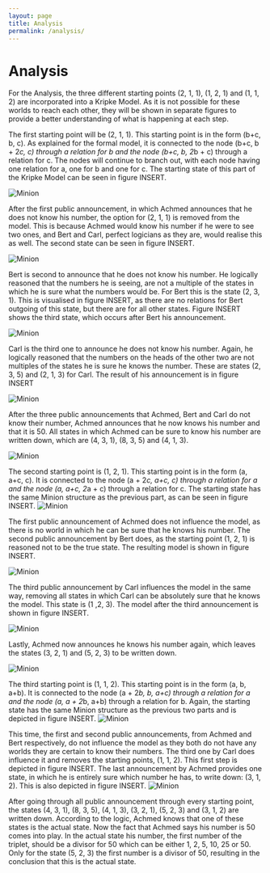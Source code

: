 ```yaml
---
layout: page
title: Analysis
permalink: /analysis/
---
```


# Analysis
For the Analysis, the three different starting points (2, 1, 1), (1, 2, 1) and (1, 1, 2) are incorporated into a Kripke Model. As it is not possible for these worlds to reach each other, they will be shown in separate figures to provide a better understanding of what is happening at each step. 

The first starting point will be (2, 1, 1). This starting point is in the form (b+c, b, c). As explained for the formal model, it is connected to the node (b+c, b + 2*c, c) through a relation for b and the node (b+c, b, 2*b + c) through a relation for c. 
The nodes will continue to branch out, with each node having one relation for a, one for b and one for c. The starting state of this part of the Kripke Model can be seen in figure INSERT.

![Minion](https://github.com/DCKoster/DCKoster.github.io/tree/main/assets/1_1.png)


After the first public announcement, in which Achmed announces that he does not know his number, the option for (2, 1, 1) is removed from the model. This is because Achmed would know his number if he were to see two ones, and Bert and Carl, perfect logicians as they are, would realise this as well. The second state can be seen in figure INSERT. 

![Minion](https://github.com/DCKoster/DCKoster.github.io/tree/main/assets/1_1.png)

Bert is second to announce that he does not know his number. He logically reasoned that the numbers he is seeing, are not a multiple of the states in which he is sure what the numbers would be. For Bert this is the state (2, 3, 1). This is visualised in figure INSERT, as there are no relations for Bert outgoing of this state, but there are for all other states. Figure INSERT shows the third state, which occurs after Bert his announcement. 

![Minion](https://github.com/DCKoster/DCKoster.github.io/tree/main/assets/1_1.png)

Carl is the third one to announce he does not know his number. Again, he logically reasoned that the numbers on the heads of the other two are not multiples of the states he is sure he knows the number. These are states (2, 3, 5) and (2, 1, 3) for Carl. The result of his announcement is in figure INSERT

![Minion](https://github.com/DCKoster/DCKoster.github.io/tree/main/assets/1_1.png)

After the three public announcements that Achmed, Bert and Carl do not know their number, Achmed announces that he now knows his number and that it is 50. All states in which Achmed can be sure to know his number are written down, which are (4, 3, 1), (8, 3, 5) and (4, 1, 3). 

![Minion](https://github.com/DCKoster/DCKoster.github.io/tree/main/assets/1_1.png)

The second starting point is (1, 2, 1). This starting point is in the form (a, a+c, c). It is connected to the node (a + 2*c, a+c, c) through a relation for a and the node (a, a+c, 2*a + c) through a relation for c. The starting state has the same Minion structure as the previous part, as can be seen in figure INSERT. 
![Minion](https://github.com/DCKoster/DCKoster.github.io/tree/main/assets/1_1.png)

The first public announcement of Achmed does not influence the model, as there is no world in which he can be sure that he knows his number. The second public announcement by Bert does, as the starting point (1, 2, 1) is reasoned not to be the true state. The resulting model is shown in figure INSERT. 

![Minion](https://github.com/DCKoster/DCKoster.github.io/tree/main/assets/1_1.png)

The third public announcement by Carl influences the model in the same way, removing all states in which Carl can be absolutely sure that he knows the model. This state is (1 ,2, 3). The model after the third announcement is shown in figure INSERT. 

![Minion](https://github.com/DCKoster/DCKoster.github.io/tree/main/assets/1_1.png)

Lastly, Achmed now announces he knows his number again, which leaves the states (3, 2, 1) and (5, 2, 3) to be written down. 

![Minion](https://github.com/DCKoster/DCKoster.github.io/tree/main/assets/1_1.png)

The third starting point is (1, 1, 2). This starting point is in the form (a, b, a+b). It is connected to the node (a + 2*b, b, a+c) through a relation for a and the node (a, a + 2*b, a+b) through a relation for b. Again, the starting state has the same Minion structure as the previous two parts and is depicted in figure INSERT. 
![Minion](https://github.com/DCKoster/DCKoster.github.io/tree/main/assets/1_1.png)

This time, the first and second public announcements, from Achmed and Bert respectively, do not influence the model as they both do not have any worlds they are certain to know their numbers. The third one by Carl does influence it and removes the starting points, (1, 1, 2). This first step is depicted in figure INSERT. The last announcement by Achmed provides one state, in which he is entirely sure which number he has, to write down: (3, 1, 2). This is also depicted in figure INSERT. 
![Minion](https://github.com/DCKoster/DCKoster.github.io/tree/main/assets/1_1.png)




After going through all public announcement through every starting point, the states  (4, 3, 1), (8, 3, 5), (4, 1, 3), (3, 2, 1), (5, 2, 3) and (3, 1, 2) are written down. According to the logic, Achmed knows that one of these states is the actual state. Now the fact that Achmed says his number is 50 comes into play. In the actual state his number, the first number of the triplet, should be a divisor for 50 which can be either 1, 2, 5, 10, 25 or 50. Only for the state (5, 2, 3) the first number is a divisor of 50, resulting in the conclusion that this is the actual state. 
